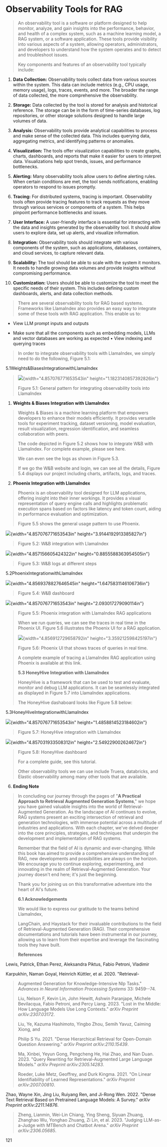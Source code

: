 # Observability Tools for RAG

> An observability tool is a software or platform designed to help
> monitor, analyze, and gain insights into the performance, behavior,
> and health of a complex system, such as a machine learning model, a
> RAG system, or a software application. These tools provide visibility
> into various aspects of a system, allowing operators, administrators,
> and developers to understand how the system operates and to detect and
> troubleshoot issues.
>
> Key components and features of an observability tool typically
> include:

1.  **Data Collection:** Observability tools collect data from various
    sources within the system. This data can include metrics (e.g., CPU
    usage, memory usage), logs, traces, events, and more. The broader
    the range of data collected, the more comprehensive the
    observability.

2.  **Storage:** Data collected by the tool is stored for analysis and
    historical reference. The storage can be in the form of time-series
    databases, log repositories, or other storage solutions designed to
    handle large volumes of data.

3.  **Analysis:** Observability tools provide analytical capabilities to
    process and make sense of the collected data. This includes querying
    data, aggregating metrics, and identifying patterns or anomalies.

4.  **Visualization:** The tools offer visualization capabilities to
    create graphs, charts, dashboards, and reports that make it easier
    for users to interpret data. Visualizations help spot trends,
    issues, and performance bottlenecks.

5.  **Alerting:** Many observability tools allow users to define
    alerting rules. When certain conditions are met, the tool sends
    notifications, enabling operators to respond to issues promptly.

6.  **Tracing:** For distributed systems, tracing is important.
    Observability tools often provide tracing features to track requests
    as they move through various services or components of a system.
    This helps pinpoint performance bottlenecks and issues.

7.  **User Interface:** A user-friendly interface is essential for
    interacting with the data and insights generated by the
    observability tool. It should allow users to explore data, set up
    alerts, and visualize information.

8.  **Integration:** Observability tools should integrate with various
    components of the system, such as applications, databases,
    containers, and cloud services, to capture relevant data.

9.  **Scalability:** The tool should be able to scale with the system it
    monitors. It needs to handle growing data volumes and provide
    insights without compromising performance.

10. **Customization:** Users should be able to customize the tool to
    meet the specific needs of their system. This includes defining
    custom dashboards, alerts, and data collection methods.

> There are several observability tools for RAG based systems.
> Frameworks like LlamaIndex also provides an easy way to integrate some
> of these tools with RAG application. This enable us to:

-   View LLM prompt inputs and outputs

-   Make sure that all the components such as embedding models, LLMs and
    vector databases are working as expected • View indexing and
    querying traces

> In order to integrate observability tools with LlamaIndex, we simply
> need to do the following, Figure 5.1:

5.1Weights&BiasesIntegrationwithLlamaIndex

> ![](media/media/image21.jpg){width="4.857076771653543in"
> height="1.1823140857392826in"}
>
> Figure 5.1: General pattern for integrating observability tools into
> LlamaIndex

1.  **Weights & Biases Integration with LlamaIndex**

> Weights & Biases is a machine learning platform that empowers
> developers to enhance their models efficiently. It provides versatile
> tools for experiment tracking, dataset versioning, model evaluation,
> result visualization, regression identification, and seamless
> collaboration with peers.
>
> The code depicted in Figure 5.2 shows how to integrate W&B with
> LlamaIndex. For complete example, please see here.
>
> We can even see the logs as shown in Figure 5.3.
>
> If we go the W&B website and login, we can see all the details, Figure
> 5.4 displays our project including charts, artifacts, logs, and
> traces.

2.  **Phoenix Integration with LlamaIndex**

> Phoenix is an observability tool designed for LLM applications,
> offering insight into their inner workings. It provides a visual
> representation of query engine calls and highlights problematic
> execution spans based on factors like latency and token count, aiding
> in performance evaluation and optimization.
>
> Figure 5.5 shows the general usage pattern to use Phoenix.

![](media/media/image22.jpg){width="4.857076771653543in"
height="3.9144192913385827in"}

> Figure 5.2: W&B integration with LlamaIndex

![](media/media/image51.jpg){width="4.857156605424322in"
height="0.8855588363954505in"}

> Figure 5.3: W&B logs at different steps

5.2PhoenixIntegrationwithLlamaIndex

![](media/media/image66.jpg){width="4.8569378827646545in"
height="1.6475831146106736in"}

> Figure 5.4: W&B dashboard

![](media/media/image45.jpg){width="4.857076771653543in"
height="2.093017279090114in"}

> Figure 5.5: Phoenix integration with LlamaIndex RAG applications
>
> When we run queries, we can see the traces in real time in the Phoenix
> UI. Figure 5.6 illustrates the Phoenix UI for a RAG application.
>
> ![](media/media/image70.jpg){width="4.856912729658792in"
> height="3.359212598425197in"}
>
> Figure 5.6: Phoenix UI that shows traces of queries in real time.
>
> A complete example of tracing a LlamaIndex RAG application using
> Phoenix is available at this link.
>
> **5.3 HoneyHive Integration with LlamaIndex**
>
> HoneyHive is a framework that can be used to test and evaluate,
> monitor and debug LLM applications. It can be seamlessly integrated as
> displayed in Figure 5.7 into LlamaIndex applications.
>
> The HoneyHive dashaboard looks like Figure 5.8 below:

5.3HoneyHiveIntegrationwithLlamaIndex

![](media/media/image24.jpg){width="4.857076771653543in"
height="1.4858814523184602in"}

> Figure 5.7: HoneyHive integration with LlamaIndex

![](media/media/image64.jpg){width="4.857031933508312in"
height="2.549229002624672in"}

> Figure 5.8: HoneyHive dashboard
>
> For a complete guide, see this tutorial.
>
> Other observability tools we can use include Truera, databricks, and
> Elastic observability among many other tools that are available.

6.  **Ending Note**

> In concluding our journey through the pages of "**A Practical Approach
> to Retrieval Augmented Generation Systems**," we hope you have gained
> valuable insights into the world of Retrieval-Augmented Generation. As
> the landscape of AI continues to evolve, RAG systems present an
> exciting intersection of retrieval and generation technologies, with
> immense potential across a multitude of industries and applications.
> With each chapter, we've delved deeper into the core principles,
> strategies, and techniques that underpin the development and
> implementation of RAG systems.
>
> Remember that the field of AI is dynamic and ever-changing. While this
> book has aimed to provide a comprehensive understanding of RAG, new
> developments and possibilities are always on the horizon. We encourage
> you to continue exploring, experimenting, and innovating in the realm
> of Retrieval-Augmented Generation. Your journey doesn't end here; it's
> just the beginning.
>
> Thank you for joining us on this transformative adventure into the
> heart of AI's future.
>
> **6.1 Acknowledgements**
>
> We would like to express our gratitude to the teams behind LlamaIndex,
>
> LangChain, and Haystack for their invaluable contributions to the
> field of Retrieval-Augmented Generation (RAG). Their comprehensive
> documentations and tutorials have been instrumental in our journey,
> allowing us to learn from their expertise and leverage the fascinating
> tools they have built.
>
> **References**

Lewis, Patrick, Ethan Perez, Aleksandra Piktus, Fabio Petroni, Vladimir

Karpukhin, Naman Goyal, Heinrich Küttler, et al. 2020. "Retrieval-

> Augmented Generation for Knowledge-Intensive Nlp Tasks." *Advances in
> Neural Information Processing Systems* 33: 9459--74.
>
> Liu, Nelson F, Kevin Lin, John Hewitt, Ashwin Paranjape, Michele
> Bevilacqua, Fabio Petroni, and Percy Liang. 2023. "Lost in the Middle:
> How Language Models Use Long Contexts." *arXiv Preprint
> arXiv:2307.03172*.
>
> Liu, Ye, Kazuma Hashimoto, Yingbo Zhou, Semih Yavuz, Caiming Xiong,
> and
>
> Philip S Yu. 2021. "Dense Hierarchical Retrieval for Open-Domain
> Question Answering." *arXiv Preprint arXiv:2110.15439*.
>
> Ma, Xinbei, Yeyun Gong, Pengcheng He, Hai Zhao, and Nan Duan. 2023.
> "Query Rewriting for Retrieval-Augmented Large Language Models."
> *arXiv Preprint arXiv:2305.14283*.
>
> Roeder, Luke Metz, Geoffrey, and Durk Kingma. 2021. "On Linear
> Identifiability of Learned Representations." *arXiv Preprint
> arXiv:2007.00810*.

Zhao, Wayne Xin, Jing Liu, Ruiyang Ren, and Ji-Rong Wen. 2022. "Dense
Text Retrieval Based on Pretrained Language Models: A Survey." *arXiv
Preprint arXiv:2211.14876*.

> Zheng, Lianmin, Wei-Lin Chiang, Ying Sheng, Siyuan Zhuang, Zhanghao
> Wu, Yonghao Zhuang, Zi Lin, et al. 2023. "Judging LLM-as-a-Judge with
> MTBench and Chatbot Arena." *arXiv Preprint arXiv:2306.05685*.

121
